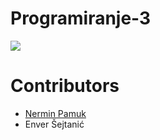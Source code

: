 # Programiranje-3

[<img src="https://discordapp.com/api/guilds/440055845552914433/widget.png" align="center">](https://discord.gg/rsheCEV)

# Contributors

* [Nermin Pamuk](https://github.com/webork)
* Enver Šejtanić